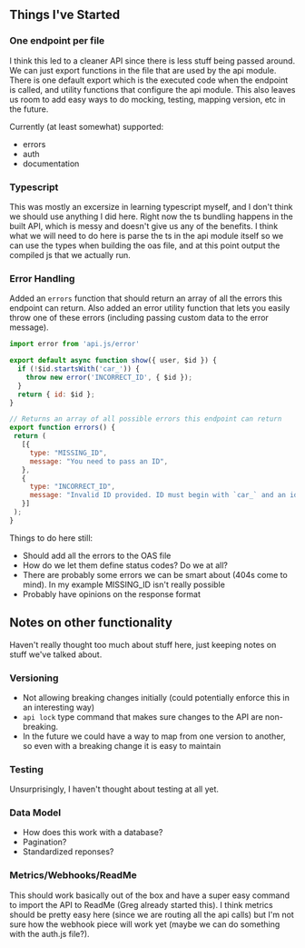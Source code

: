 ## Things I've Started

### One endpoint per file

I think this led to a cleaner API since there is less stuff being passed around. We can just export functions in the file that are used by the api module. There is one default export which is the executed code when the endpoint is called, and utility functions that configure the api module. This also leaves us room to add easy ways to do mocking, testing, mapping version, etc in the future. 

Currently (at least somewhat) supported:
* errors
* auth
* documentation

### Typescript

This was mostly an excersize in learning typescript myself, and I don't think we should use anything I did here. Right now the ts bundling happens in the built API, which is messy and doesn't give us any of the benefits. I think what we will need to do here is parse the ts in the api module itself so we can use the types when building the oas file, and at this point output the compiled js that we actually run.

### Error Handling

Added an `errors` function that should return an array of all the errors this endpoint can return. Also added an error utility function that lets you easily throw one of these errors (including passing custom data to the error message).

```js
import error from 'api.js/error'

export default async function show({ user, $id }) {
  if (!$id.startsWith('car_')) {
    throw new error('INCORRECT_ID', { $id });
  }
  return { id: $id };
}

// Returns an array of all possible errors this endpoint can return
export function errors() {
 return (
   [{
     type: "MISSING_ID",
     message: "You need to pass an ID",
   },
   {
     type: "INCORRECT_ID",
     message: "Invalid ID provided. ID must begin with `car_` and an id of `$id` was provided.",
   }]
 );
}
```

Things to do here still:
- Should add all the errors to the OAS file
- How do we let them define status codes? Do we at all? 
- There are probably some errors we can be smart about (404s come to mind). In my example MISSING_ID isn't really possible
- Probably have opinions on the response format

## Notes on other functionality

Haven't really thought too much about stuff here, just keeping notes on stuff we've talked about.

### Versioning

* Not allowing breaking changes initially (could potentially enforce this in an interesting way)
* `api lock` type command that makes sure changes to the API are non-breaking. 
* In the future we could have a way to map from one version to another, so even with a breaking change it is easy to maintain

### Testing

Unsurprisingly, I haven't thought about testing at all yet.

### Data Model

* How does this work with a database? 
* Pagination? 
* Standardized reponses?

### Metrics/Webhooks/ReadMe

This should work basically out of the box and have a super easy command to import the API to ReadMe (Greg already started this). I think metrics should be pretty easy here (since we are routing all the api calls) but I'm not sure how the webhook piece will work yet (maybe we can do something with the auth.js file?).

